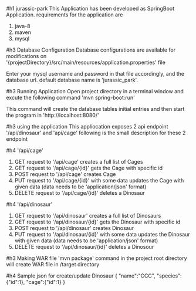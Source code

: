 #h1 jurassic-park
This Application has been developed as SpringBoot Application. requirements for the application are

1. java-8
2. maven
3. mysql

#h3 Database Configuration
Database configurations are available for modifications on '{projectDirectory}/src/main/resources/application.properties' file

Enter your mysql username and password in that file accordingly, and the database url. default database name is 'jurassic_park'.


#h3 Running Application
Open project directory in a terminal window and excute the following command 'mvn spring-boot:run'

This command will create the database tables initial entries and then start the program in 'http://localhost:8080/' 


#h3 using the application
This appliocation exposes 2 api endpoint '/api/dinosaur' and 'api/cage' following is the small description for these 2 endpoint

#h4 '/api/cage'
1. GET request to '/api/cage' creates a full list of Cages
2. GET request to '/api/cage/{id}' gets the Cage with specific id
3. POST request to '/api/cage' creates Cage
4. PUT request to '/api/cage/{id}' with some data updates the Cage with given data (data needs to be 'application/json' format)
5. DELETE request to '/api/cage/{id}' deletes a Dinosaur

#h4 '/api/dinosaur'
1. GET request to '/api/dinosaur' creates a full list of Dinosaurs
2. GET request to '/api/dinosaur/{id}' gets the Dinosaur with specific id
3. POST request to '/api/dinosaur' creates Dinosaur
4. PUT request to '/api/dinosaur/{id}' with some data updates the Dinosaur with given data (data needs to be 'application/json' format)
5. DELETE request to '/api/dinosaur/{id}' deletes a Dinosour

#h3 Making WAR file
'mvn package' command in the project root directory will create WAR file in /target directory

#h4 Sample json for create/update Dinosaur
{
"name":"CCC",
"species":{"id":1},
"cage":{"id":1}
}

 